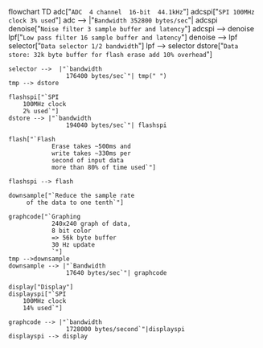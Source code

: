flowchart TD
    adc["`ADC 
        4 channel 
        16-bit 
        44.1kHz`"] 
    adcspi["`SPI
        100MHz clock
        3% used`"]
    adc -->  |"`Bandwidth
        352800 bytes/sec`"| adcspi
    denoise["`Noise filter
        3 sample buffer
        and latency`"]
    adcspi --> denoise
    lpf["`Low pass filter
        16 sample buffer
        and latency`"]
    denoise --> lpf
    selector["`Data selector
                1/2 bandwidth`"]
    lpf --> selector
    dstore["`Data store:
        32k byte buffer for flash erase
        add 10% overhead`"]

    selector -->  |"`bandwidth
                    176400 bytes/sec`"| tmp(" ")
    tmp --> dstore

    flashspi["`SPI
        100MHz clock
        2% used`"]
    dstore --> |"`bandwidth
                    194040 bytes/sec`"| flashspi
    
    flash["`Flash
                Erase takes ~500ms and 
                write takes ~330ms per 
                second of input data
                more than 80% of time used`"]
    
    flashspi --> flash

    downsample["`Reduce the sample rate
         of the data to one tenth`"]

    graphcode["`Graphing 
                240x240 graph of data, 
                8 bit color
                => 56k byte buffer
                30 Hz update
                `"]
    tmp -->downsample
    downsample --> |"`Bandwidth
                    17640 bytes/sec`"| graphcode

    display["Display"]
    displayspi["`SPI
        100MHz clock
        14% used`"]

    graphcode --> |"`bandwidth 
                    1728000 bytes/second`"|displayspi
    displayspi --> display  




    